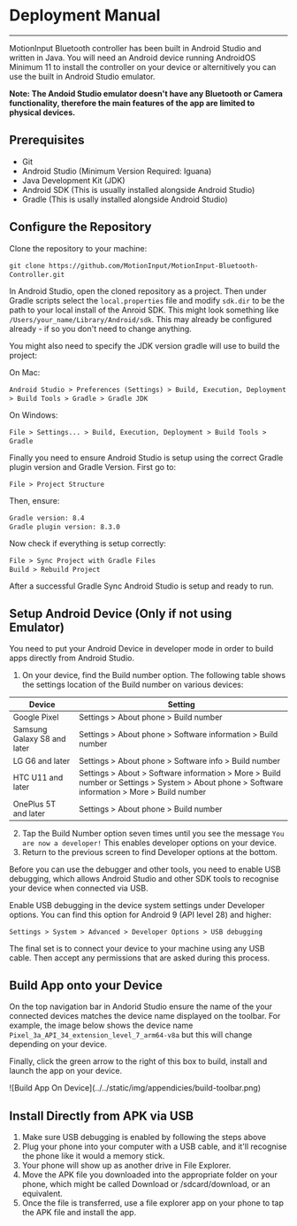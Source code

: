 # Deployment Manual

---

MotionInput Bluetooth controller has been built in Android Studio and written in Java. You will need an Android device running AndroidOS Minimum 11 to install the controller on your device or alternitively you can use the built in Android Studio emulator.

**Note: The Andoid Studio emulator doesn't have any Bluetooth or Camera functionality, therefore the main features of the app are limited to physical devices.**

## Prerequisites

- Git
- Android Studio (Minimum Version Required: Iguana)
- Java Development Kit (JDK)
- Android SDK (This is usually installed alongside Android Studio)
- Gradle (This is usally installed alongside Android Studio)

## Configure the Repository

Clone the repository to your machine:

```
git clone https://github.com/MotionInput/MotionInput-Bluetooth-Controller.git
```

In Android Studio, open the cloned repository as a project. Then under Gradle scripts select the ```local.properties``` file and modify ```sdk.dir``` to be the path to your local install of the Anroid SDK. This might look something like ```/Users/your_name/Library/Android/sdk```. This may already be configured already - if so you don't need to change anything.

You might also need to specify the JDK version gradle will use to build the project:

On Mac:

```
Android Studio > Preferences (Settings) > Build, Execution, Deployment > Build Tools > Gradle > Gradle JDK
```

On Windows:

```
File > Settings... > Build, Execution, Deployment > Build Tools > Gradle
```

Finally you need to ensure Android Studio is setup using the correct Gradle plugin version and Gradle Version. First go to:

```
File > Project Structure
```

Then, ensure:

```
Gradle version: 8.4
Gradle plugin version: 8.3.0
```

Now check if everything is setup correctly:

```
File > Sync Project with Gradle Files
Build > Rebuild Project
```

After a successful Gradle Sync Android Studio is setup and ready to run.

## Setup Android Device (Only if not using Emulator)

You need to put your Android Device in developer mode in order to build apps directly from Android Studio.

1. On your device, find the Build number option. The following table shows the settings location of the Build number on various devices:

| Device | Setting |
| --- | --- |
| Google Pixel | Settings > About phone > Build number |
| Samsung Galaxy S8 and later | Settings > About phone > Software information > Build number |
| LG G6 and later | Settings > About phone > Software info > Build number |
| HTC U11 and later | Settings > About > Software information > More > Build number or Settings > System > About phone > Software information > More > Build number |
| OnePlus 5T and later | Settings > About phone > Build number |

2. Tap the Build Number option seven times until you see the message ```You are now a developer!``` This enables developer options on your device.
3. Return to the previous screen to find Developer options at the bottom.

Before you can use the debugger and other tools, you need to enable USB debugging, which allows Android Studio and other SDK tools to recognise your device when connected via USB.

Enable USB debugging in the device system settings under Developer options. You can find this option for Android 9 (API level 28) and higher: 

```
Settings > System > Advanced > Developer Options > USB debugging
```

The final set is to connect your device to your machine using any USB cable. Then accept any permissions that are asked during this process.

## Build App onto your Device

On the top navigation bar in Andorid Studio ensure the name of the your connected devices matches the device name displayed on the toolbar. For example, the image below shows the device name ```Pixel_3a_API_34_extension_level_7_arm64-v8a``` but this will change depending on your device.

Finally, click the green arrow to the right of this box to build, install and launch the app on your device.

<div class="img-center"> ![Build App On Device](../../static/img/appendicies/build-toolbar.png) </div>

## Install Directly from APK via USB

1. Make sure USB debugging is enabled by following the steps above
2. Plug your phone into your computer with a USB cable, and it'll recognise the phone like it would a memory stick.
3. Your phone will show up as another drive in File Explorer.
4. Move the APK file you downloaded into the appropriate folder on your phone, which might be called Download or /sdcard/download, or an equivalent.
5. Once the file is transferred, use a file explorer app on your phone to tap the APK file and install the app.
